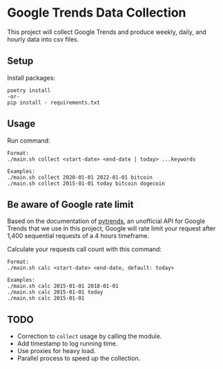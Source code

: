 # Google Trends Data Collection

This project will collect Google Trends and produce weekly, daily, and hourly data into csv files.


## Setup

Install packages:
```
poetry install
-or-
pip install - requirements.txt
```


## Usage

Run command:
```
Format:
./main.sh collect <start-date> <end-date | today> ...keywords

Examples:
./main.sh collect 2020-01-01 2022-01-01 bitcoin
./main.sh collect 2015-01-01 today bitcoin dogecoin
```


## Be aware of Google rate limit

Based on the documentation of [pytrends](https://github.com/GeneralMills/pytrends#caveats), an unofficial API for Google Trends that we use in this project, Google will rate limit your request after 1,400 sequential requests of a 4 hours timeframe.

Calculate your requests call count with this command:
```
Format:
./main.sh calc <start-date> <end-date, default: today>

Examples:
./main.sh calc 2015-01-01 2018-01-01
./main.sh calc 2015-01-01 today
./main.sh calc 2015-01-01
```


## TODO
- Correction to `collect` usage by calling the module.
- Add timestamp to log running time.
- Use proxies for heavy load.
- Parallel process to speed up the collection.
